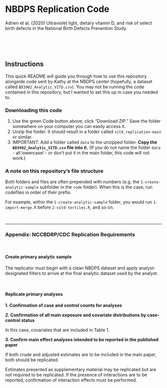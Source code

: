 
# NBDPS Replication Code

Adrien et al. (2020) Ultraviolet light, dietary vitamin D, and risk of
select birth defects in the National Birth Defects Prevention Study.

<br> <br> <br>

## Instructions

This quick README will guide you through how to use this repository
alongside code sent by Kathy at the NBDPS center (hopefully, a dataset
called `BD3902_Analytic_VITD.csv`). You may not be running the code
contained in this repository, but I wanted to set this up in case you
needed to.

### Downloading this code

1.  Use the green Code button above; click “Download ZIP.” Save the
    folder somewhere on your computer you can easily access it.
2.  Unzip the folder. It should result in a folder called
    `vitd_replication-main` or similar.
3.  IMPORTANT: Add a folder called `data` to the unzipped folder. **Copy
    the `BD3902_Analytic_VITD.csv` file into it.** (If you do not name
    the folder `data` - all lowercase\! - or don’t put it in the main
    folder, this code will not work.)

### A note on this repository’s file structure

Both folders and files are often prepended with numbers (e.g. the
`1-create-analytic-sample` subfolder in the `code` folder). When this is
the case, run codefiles in order of their prefix.

For example, within the `1-create-analytic-sample` folder, you would run
`1-import-merge.R` before `2-vitd-tertiles.R`, and so on.

<br>

-----

### Appendix: NCCBDRP/CDC Replication Requirements

<br>

#### Create primary analytic sample

The replicator must begin with a clean NBDPS dataset and apply
analyst-designated filters to arrive at the final analytic dataset used
by the analyst.

<br>

#### Replicate primary analyses

**1. Confirmation of case and control counts for analyses**

**2. Confirmation of all main exposure and covariate distributions by
case-control status**

In this case, covariates that are included in Table 1.

**3. Confirm main effect analyses intended to be reported in the
published paper**

If both crude and adjusted estimates are to be included in the main
paper, both should be replicated.

Estimates presented as supplementary material may be replicated but are
not required to be replicated. If the presence of interactions are to be
reported, confirmation of interaction effects must be performed.

<br>
